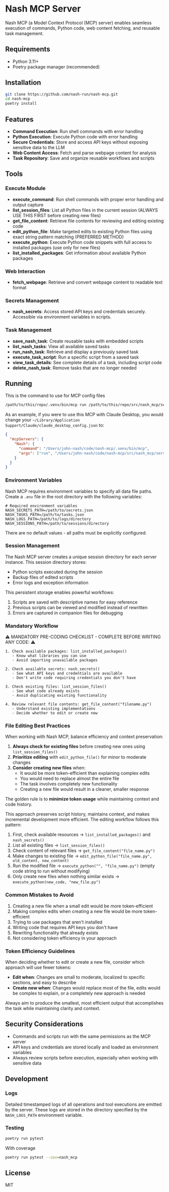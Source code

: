 # Nash MCP Server

Nash MCP (a Model Context Protocol (MCP) server) enables seamless execution of commands, Python code, web content fetching, and reusable task management.

## Requirements

- Python 3.11+
- Poetry package manager (recommended)

## Installation

```bash
git clone https://github.com/nash-run/nash-mcp.git
cd nash-mcp
poetry install
```

## Features

- **Command Execution**: Run shell commands with error handling
- **Python Execution**: Execute Python code with error handling
- **Secure Credentials**: Store and access API keys without exposing sensitive data to the LLM
- **Web Content Access**: Fetch and parse webpage content for analysis
- **Task Repository**: Save and organize reusable workflows and scripts

## Tools

### Execute Module

- **execute_command**: Run shell commands with proper error handling and output capture
- **list_session_files**: List all Python files in the current session (ALWAYS USE THIS FIRST before creating new files)
- **get_file_content**: Retrieve file contents for reviewing and editing existing code
- **edit_python_file**: Make targeted edits to existing Python files using exact string pattern matching (PREFERRED METHOD)
- **execute_python**: Execute Python code snippets with full access to installed packages (use only for new files)
- **list_installed_packages**: Get information about available Python packages

### Web Interaction

- **fetch_webpage**: Retrieve and convert webpage content to readable text format

### Secrets Management

- **nash_secrets**: Access stored API keys and credentials securely. Accessible via environment variables in scripts.

### Task Management

- **save_nash_task**: Create reusable tasks with embedded scripts
- **list_nash_tasks**: View all available saved tasks
- **run_nash_task**: Retrieve and display a previously saved task
- **execute_task_script**: Run a specific script from a saved task
- **view_task_details**: See complete details of a task, including script code
- **delete_nash_task**: Remove tasks that are no longer needed

## Running

This is the command to use for MCP config files

```bash
/path/to/this/repo/.venv/bin/mcp run /path/to/this/repo/src/nash_mcp/server.py
```

As an example, if you were to use this MCP with Claude Desktop, you would change your `~/Library/Application Support/Claude/claude_desktop_config.json` to:

```json
{
  "mcpServers": {
    "Nash": {
      "command": "/Users/john-nash/code/nash-mcp/.venv/bin/mcp",
      "args": ["run", "/Users/john-nash/code/nash-mcp/src/nash_mcp/server.py"]
    }
  }
}
```

### Environment Variables

Nash MCP requires environment variables to specify all data file paths. Create a `.env` file in the root directory with the following variables:

```
# Required environment variables
NASH_SECRETS_PATH=/path/to/secrets.json
NASH_TASKS_PATH=/path/to/tasks.json
NASH_LOGS_PATH=/path/to/logs/directory
NASH_SESSIONS_PATH=/path/to/sessions/directory
```

There are no default values - all paths must be explicitly configured.

### Session Management

The Nash MCP server creates a unique session directory for each server instance. This session directory stores:

- Python scripts executed during the session
- Backup files of edited scripts
- Error logs and exception information

This persistent storage enables powerful workflows:

1. Scripts are saved with descriptive names for easy reference
2. Previous scripts can be viewed and modified instead of rewritten
3. Errors are captured in companion files for debugging

### Mandatory Workflow

⚠️ MANDATORY PRE-CODING CHECKLIST - COMPLETE BEFORE WRITING ANY CODE: ⚠️

```
1. Check available packages: list_installed_packages()
   - Know what libraries you can use
   - Avoid importing unavailable packages
   
2. Check available secrets: nash_secrets()
   - See what API keys and credentials are available
   - Don't write code requiring credentials you don't have
   
3. Check existing files: list_session_files()
   - See what code already exists
   - Avoid duplicating existing functionality
   
4. Review relevant file contents: get_file_content("filename.py")
   - Understand existing implementations
   - Decide whether to edit or create new
```

### File Editing Best Practices

When working with Nash MCP, balance efficiency and context preservation:

1. **Always check for existing files** before creating new ones using `list_session_files()`
2. **Prioritize editing** with `edit_python_file()` for minor to moderate changes
3. **Consider creating new files** when:
   - It would be more token-efficient than explaining complex edits
   - You would need to replace almost the entire file
   - The task involves completely new functionality
   - Creating a new file would result in a cleaner, smaller response

The golden rule is to **minimize token usage** while maintaining context and code history.

This approach preserves script history, maintains context, and makes incremental development more efficient. The editing workflow follows this pattern:

1. First, check available resources → `list_installed_packages()` and `nash_secrets()`
2. List all existing files → `list_session_files()`
3. Check content of relevant files → `get_file_content("file_name.py")`
4. Make changes to existing file → `edit_python_file("file_name.py", old_content, new_content)`
5. Run the modified file → `execute_python("", "file_name.py")` (empty code string to run without modifying)
6. Only create new files when nothing similar exists → `execute_python(new_code, "new_file.py")`

### Common Mistakes to Avoid

1. Creating a new file when a small edit would be more token-efficient
2. Making complex edits when creating a new file would be more token-efficient
3. Trying to use packages that aren't installed
4. Writing code that requires API keys you don't have
5. Rewriting functionality that already exists
6. Not considering token efficiency in your approach

### Token Efficiency Guidelines

When deciding whether to edit or create a new file, consider which approach will use fewer tokens:

- **Edit when**: Changes are small to moderate, localized to specific sections, and easy to describe
- **Create new when**: Changes would replace most of the file, edits would be complex to explain, or a completely new approach is needed

Always aim to produce the smallest, most efficient output that accomplishes the task while maintaining clarity and context.

## Security Considerations

- Commands and scripts run with the same permissions as the MCP server
- API keys and credentials are stored locally and loaded as environment variables
- Always review scripts before execution, especially when working with sensitive data

## Development

### Logs

Detailed timestamped logs of all operations and tool executions are emitted by the server. These logs are stored in the directory specified by the `NASH_LOGS_PATH` environment variable.

### Testing

```bash
poetry run pytest
```

With coverage

```bash
poetry run pytest --cov=nash_mcp
```

## License

MIT
